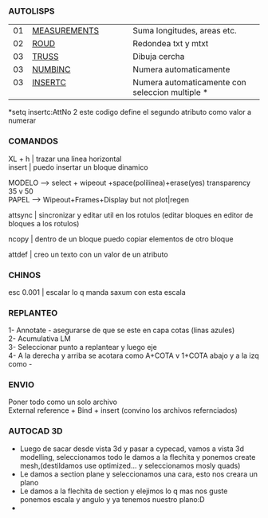 ### **AUTOLISPS**

<table >
  <tbody>
        <tr>
      <td align="center" valign="top" width="30px">01</td>
      <td align="left" valign="top" width="300px"><a href="https://github.com/FUNDAMENTA-ING/FUNDAMENTA-DOC/blob/main/DOCS/DATOS%20GENERALES%20-%20CYPE.md">MEASUREMENTS</a></td>
      <td align="left" valign="top" width="500px">Suma longitudes, areas etc.</td>
    </tr>
    <tr>
      <td align="center" valign="top" width="30px">02</td>
      <td align="left" valign="top" width="300px"><a href="https://github.com/FUNDAMENTA-ING/FUNDAMENTA-DOC/blob/main/DOCS/DATOS%20GENERALES%20-%20CYPE.md">ROUD</a></td>
      <td align="left" valign="top" width="500px">Redondea txt y mtxt</td>
    </tr>
    <tr>
      <td align="center" valign="top" >03</td>
      <td align="left" valign="top" ><a href="https://github.com/FUNDAMENTA-ING/FUNDAMENTA-DOC/blob/main/DOCS/AUTOCADCOMANDS.md">TRUSS</a></td>
      <td align="left" valign="top" >Dibuja cercha</td>
    </tr>
        <tr>
      <td align="center" valign="top" >03</td>
      <td align="left" valign="top" ><a href="https://github.com/FUNDAMENTA-ING/FUNDAMENTA-DOC/blob/main/DOCS/AUTOCADCOMANDS.md">NUMBINC</a></td>
      <td align="left" valign="top" >Numera automaticamente</td>
    </tr>
            <tr>
      <td align="center" valign="top" >03</td>
      <td align="left" valign="top" ><a href="https://github.com/FUNDAMENTA-ING/FUNDAMENTA-DOC/blob/main/DOCS/AUTOCADCOMANDS.md">INSERTC</a></td>
      <td align="left" valign="top" >Numera automaticamente con seleccion multiple *</td>
    </tr>
      </tbody>
</table>
  

*setq insertc:AttNo 2 este codigo define el segundo atributo como valor a numerar


### COMANDOS

XL + h  | trazar una linea horizontal  
insert | puedo insertar un bloque dinamico  

MODELO --> select + wipeout +space(polilinea)+erase(yes) transparency 35 v 50  
PAPEL --> Wipeout+Frames+Display but not plot|regen

attsync | sincronizar y editar util en los rotulos (editar bloques en editor de bloques a los rotulos)

ncopy | dentro de un bloque puedo copiar elementos de otro bloque

attdef | creo un texto con un valor de un atributo

### CHINOS 

  esc 0.001 | escalar lo q manda saxum con esta escala

### REPLANTEO

 1- Annotate - asegurarse de que se este en capa cotas (linas azules)  
 2- Acumulativa LM  
 3- Seleccionar punto a replantear y luego eje  
 4- A la derecha y arriba se acotara como A+COTA v 1+COTA abajo y a la izq como -   

### ENVIO
Poner todo como un solo archivo  
External reference + Bind + insert (convino los archivos refernciados)  

### AUTOCAD 3D 

- Luego de sacar desde vista 3d y pasar a cypecad, vamos a vista 3d modelling, seleccionamos todo le damos a la flechita y ponemos create mesh,(destildamos use optimized... y seleccionamos mosly quads)
- Le damos a section plane y seleccionamos una cara, esto nos creara un plano
- Le damos a la flechita de section y elejimos lo q mas nos guste ponemos escala y angulo y ya tenemos nuestro plano:D
- 

